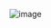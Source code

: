 
![image](https://user-images.githubusercontent.com/55679058/186312642-71447b78-1634-42a6-a507-a1d83b49e709.png)
